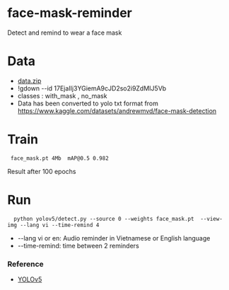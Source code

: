 # face-mask-reminder
Detect and remind to wear a face mask
# Data
* <a href="https://drive.google.com/file/d/17EjaIIj3YGiemA9cJD2so2i9ZdMIJ5Vb/view?usp=sharing" target="_blank">data.zip</a>
* !gdown --id 17EjaIIj3YGiemA9cJD2so2i9ZdMIJ5Vb
*  classes : with_mask , no_mask
* Data has been converted to yolo txt format from https://www.kaggle.com/datasets/andrewmvd/face-mask-detection
# Train
     face_mask.pt 4Mb  mAP@0.5 0.982
Result after 100 epochs
    
# Run
      python yolov5/detect.py --source 0 --weights face_mask.pt  --view-img --lang vi --time-remind 4
* --lang vi or en: Audio reminder in Vietnamese or English language
* --time-remind: time between 2 reminders
### Reference

* [YOLOv5](https://github.com/ultralytics/yolov5)
